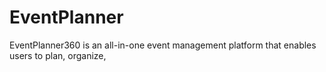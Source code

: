 # EventPlanner
EventPlanner360 is an all-in-one event management platform that enables users to plan, organize,
